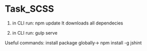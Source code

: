 # Task_SCSS
1) in CLI run: npm update
It downloads all dependecies

2) in CLI run: gulp serve

Useful commands:
install package globally-> npm install -g jshint

